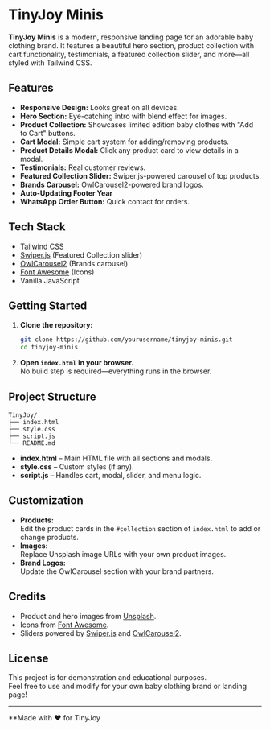 # TinyJoy Minis

**TinyJoy Minis** is a modern, responsive landing page for an adorable baby clothing brand. It features a beautiful hero section, product collection with cart functionality, testimonials, a featured collection slider, and more—all styled with Tailwind CSS.

## Features

- **Responsive Design:** Looks great on all devices.
- **Hero Section:** Eye-catching intro with blend effect for images.
- **Product Collection:** Showcases limited edition baby clothes with "Add to Cart" buttons.
- **Cart Modal:** Simple cart system for adding/removing products.
- **Product Details Modal:** Click any product card to view details in a modal.
- **Testimonials:** Real customer reviews.
- **Featured Collection Slider:** Swiper.js-powered carousel of top products.
- **Brands Carousel:** OwlCarousel2-powered brand logos.
- **Auto-Updating Footer Year**
- **WhatsApp Order Button:** Quick contact for orders.

## Tech Stack

- [Tailwind CSS](https://tailwindcss.com/)
- [Swiper.js](https://swiperjs.com/) (Featured Collection slider)
- [OwlCarousel2](https://owlcarousel2.github.io/OwlCarousel2/) (Brands carousel)
- [Font Awesome](https://fontawesome.com/) (Icons)
- Vanilla JavaScript

## Getting Started

1. **Clone the repository:**
   ```bash
   git clone https://github.com/yourusername/tinyjoy-minis.git
   cd tinyjoy-minis
   ```

2. **Open `index.html` in your browser.**  
   No build step is required—everything runs in the browser.

## Project Structure

```
TinyJoy/
├── index.html
├── style.css
├── script.js
└── README.md
```

- **index.html** – Main HTML file with all sections and modals.
- **style.css** – Custom styles (if any).
- **script.js** – Handles cart, modal, slider, and menu logic.

## Customization

- **Products:**  
  Edit the product cards in the `#collection` section of `index.html` to add or change products.
- **Images:**  
  Replace Unsplash image URLs with your own product images.
- **Brand Logos:**  
  Update the OwlCarousel section with your brand partners.

## Credits

- Product and hero images from [Unsplash](https://unsplash.com/).
- Icons from [Font Awesome](https://fontawesome.com/).
- Sliders powered by [Swiper.js](https://swiperjs.com/) and [OwlCarousel2](https://owlcarousel2.github.io/OwlCarousel2/).

## License

This project is for demonstration and educational purposes.  
Feel free to use and modify for your own baby clothing brand or landing page!

---

**Made with ❤️ for TinyJoy

